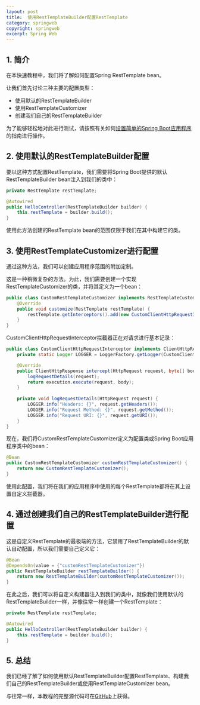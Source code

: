 ```yaml
---
layout: post
title:  使用RestTemplateBuilder配置RestTemplate
category: springweb
copyright: springweb
excerpt: Spring Web
---
```


## 1. 简介

在本快速教程中，我们将了解如何配置Spring RestTemplate bean。

让我们首先讨论三种主要的配置类型：

-   使用默认的RestTemplateBuilder
-   使用RestTemplateCustomizer
-   创建我们自己的RestTemplateBuilder

为了能够轻松地对此进行测试，请按照有关如何[设置简单的Spring Boot应用程序](https://www.baeldung.com/spring-boot-start)的指南进行操作。

## 2. 使用默认的RestTemplateBuilder配置

要以这种方式配置RestTemplate，我们需要将Spring Boot提供的默认RestTemplateBuilder bean注入到我们的类中：

```java
private RestTemplate restTemplate;

@Autowired
public HelloController(RestTemplateBuilder builder) {
    this.restTemplate = builder.build();
}
```

使用此方法创建的RestTemplate bean的范围仅限于我们在其中构建它的类。

## 3. 使用RestTemplateCustomizer进行配置

通过这种方法，我们可以创建应用程序范围的附加定制。

这是一种稍微复杂的方法。为此，我们需要创建一个实现RestTemplateCustomizer的类，并将其定义为一个bean：

```java
public class CustomRestTemplateCustomizer implements RestTemplateCustomizer {
    @Override
    public void customize(RestTemplate restTemplate) {
        restTemplate.getInterceptors().add(new CustomClientHttpRequestInterceptor());
    }
}
```

CustomClientHttpRequestInterceptor拦截器正在对请求进行基本记录：

```java
public class CustomClientHttpRequestInterceptor implements ClientHttpRequestInterceptor {
    private static Logger LOGGER = LoggerFactory.getLogger(CustomClientHttpRequestInterceptor.class);

    @Override
    public ClientHttpResponse intercept(HttpRequest request, byte[] body, ClientHttpRequestExecution execution) throws IOException {
        logRequestDetails(request);
        return execution.execute(request, body);
    }
    
    private void logRequestDetails(HttpRequest request) {
        LOGGER.info("Headers: {}", request.getHeaders());
        LOGGER.info("Request Method: {}", request.getMethod());
        LOGGER.info("Request URI: {}", request.getURI());
    }
}
```

现在，我们将CustomRestTemplateCustomizer定义为配置类或Spring Boot应用程序类中的bean：

```java
@Bean
public CustomRestTemplateCustomizer customRestTemplateCustomizer() {
    return new CustomRestTemplateCustomizer();
}
```

使用此配置，我们将在我们的应用程序中使用的每个RestTemplate都将在其上设置自定义拦截器。

## 4. 通过创建我们自己的RestTemplateBuilder进行配置

这是自定义RestTemplate的最极端的方法，它禁用了RestTemplateBuilder的默认自动配置，所以我们需要自己定义它：

```java
@Bean
@DependsOn(value = {"customRestTemplateCustomizer"})
public RestTemplateBuilder restTemplateBuilder() {
    return new RestTemplateBuilder(customRestTemplateCustomizer());
}
```

在此之后，我们可以将自定义构建器注入到我们的类中，就像我们使用默认的RestTemplateBuilder一样，并像往常一样创建一个RestTemplate：

```java
private RestTemplate restTemplate;

@Autowired
public HelloController(RestTemplateBuilder builder) {
    this.restTemplate = builder.build();
}
```

## 5. 总结

我们已经了解了如何使用默认RestTemplateBuilder配置RestTemplate、构建我们自己的RestTemplateBuilder或使用RestTemplateCustomizer bean。

与往常一样，本教程的完整源代码可在[GitHub](https://github.com/tuyucheng7/taketoday-tutorial4j/tree/master/spring-web-modules)上获得。